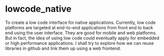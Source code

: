 # lowcode_native
To create a low code interface for native applications. Currently, low code platforms are targeted at end-to-end applications from front end to back end using the user interface. They are good for mobile and web platforms. But in fact, the idea of using low code could eventually apply for embedded or high performance applications. I shall try to explore how we can reuse libraries in github and link them up using a web frontend. 
